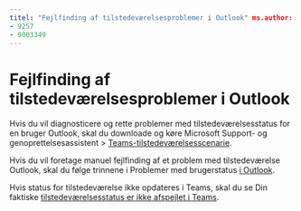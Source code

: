 ```yaml
---
titel: "Fejlfinding af tilstedeværelsesproblemer i Outlook" ms.author: pebaum author: pebaum manager: scotv ms.date: 04/8/2021 ms.audience: Admin ms.topic: article ms.service: o365-administration AFSKÅR: NOINDEX, NOFOLLOW localization_priority: Priority ms.collection: Adm_O365 ms.custom: (
- 9257
- 9003349
---
```


# <a name="troubleshoot-presence-issues-in-outlook"></a>Fejlfinding af tilstedeværelsesproblemer i Outlook

Hvis du vil diagnosticere og rette problemer med tilstedeværelsesstatus for en bruger Outlook, skal du downloade og køre Microsoft Support- og genoprettelsesassistent > [Teams-tilstedeværelsesscenarie](https://aka.ms/SaRA-TeamsPresenceScenario).

Hvis du vil foretage manuel fejlfinding af et problem med tilstedeværelse Outlook, skal du følge trinnene i Problemer med brugerstatus [i Outlook](https://docs.microsoft.com/microsoftteams/troubleshoot/teams-im-presence/issues-with-presence-in-outlook).

Hvis status for tilstedeværelse ikke opdateres i Teams, skal du se Din faktiske [tilstedeværelsesstatus er ikke afspejlet i Teams](https://docs.microsoft.com/microsoftteams/troubleshoot/teams-im-presence/presence-not-show-actual-status).
